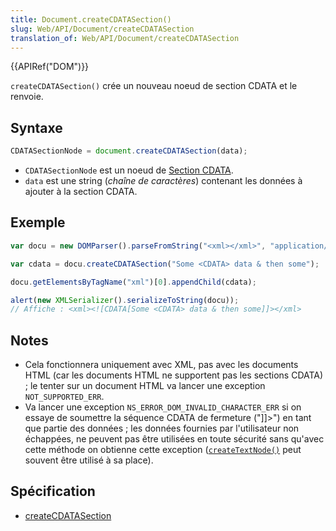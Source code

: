 ```yaml
---
title: Document.createCDATASection()
slug: Web/API/Document/createCDATASection
translation_of: Web/API/Document/createCDATASection
---
```


{{APIRef("DOM")}}

`createCDATASection()` crée un nouveau noeud de section CDATA et le renvoie.

## Syntaxe

```js
CDATASectionNode = document.createCDATASection(data);
```

- `CDATASectionNode` est un noeud de [Section CDATA](/fr/docs/Web/API/CDATASection).
- `data` est une string (_chaîne de caractères_) contenant les données à ajouter à la section CDATA.

## Exemple

```js
var docu = new DOMParser().parseFromString("<xml></xml>", "application/xml");

var cdata = docu.createCDATASection("Some <CDATA> data & then some");

docu.getElementsByTagName("xml")[0].appendChild(cdata);

alert(new XMLSerializer().serializeToString(docu));
// Affiche : <xml><![CDATA[Some <CDATA> data & then some]]></xml>
```

## Notes

- Cela fonctionnera uniquement avec XML, pas avec les documents HTML (car les documents HTML ne supportent pas les sections CDATA) ; le tenter sur un document HTML va lancer une exception `NOT_SUPPORTED_ERR`.
- Va lancer une exception `NS_ERROR_DOM_INVALID_CHARACTER_ERR` si on essaye de soumettre la séquence CDATA de fermeture ("]]>") en tant que partie des données ; les données fournies par l'utilisateur non échappées, ne peuvent pas être utilisées en toute sécurité sans qu'avec cette méthode on obtienne cette exception ([`createTextNode()`](/fr/docs/DOM/document.createTextNode) peut souvent être utilisé à sa place).

## Spécification

- [createCDATASection](http://www.w3.org/TR/REC-DOM-Level-1/level-one-core.html#method-createCDATASection)
